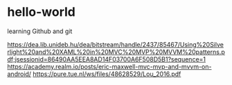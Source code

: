 # hello-world
learning Github and git


https://dea.lib.unideb.hu/dea/bitstream/handle/2437/85467/Using%20Silverlight%20and%20XAML%20in%20MVC%20MVP%20MVVM%20patterns.pdf;jsessionid=86490AA5EEA8AD14F03700A6F508D5B1?sequence=1
https://academy.realm.io/posts/eric-maxwell-mvc-mvp-and-mvvm-on-android/
https://pure.tue.nl/ws/files/48628529/Lou_2016.pdf
